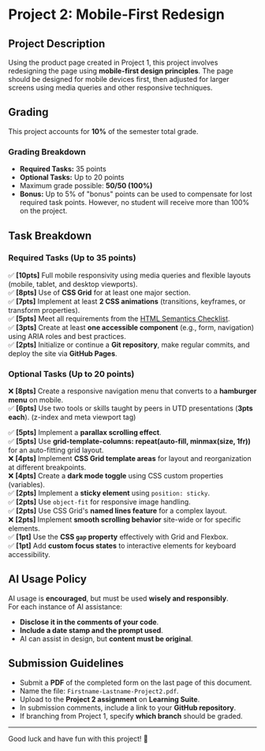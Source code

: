 # Project 2: Mobile-First Redesign

## Project Description
Using the product page created in Project 1, this project involves redesigning the page using **mobile-first design principles**. The page should be designed for mobile devices first, then adjusted for larger screens using media queries and other responsive techniques.

## Grading
This project accounts for **10%** of the semester total grade.

### Grading Breakdown
- **Required Tasks:** 35 points
- **Optional Tasks:** Up to 20 points
- Maximum grade possible: **50/50 (100%)**
- **Bonus:** Up to 5% of "bonus" points can be used to compensate for lost required task points. However, no student will receive more than 100% on the project.

## Task Breakdown

### Required Tasks (Up to 35 points)
✅  **[10pts]** Full mobile responsivity using media queries and flexible layouts (mobile, tablet, and desktop viewports).  
✅ **[8pts]** Use of **CSS Grid** for at least one major section.  
✅ **[7pts]** Implement at least **2 CSS animations** (transitions, keyframes, or transform properties).  
✅ **[5pts]** Meet all requirements from the [HTML Semantics Checklist](https://learntheweb.courses/topics/html-semantics-checklist/#boilerplate).  
✅ **[3pts]** Create at least **one accessible component** (e.g., form, navigation) using ARIA roles and best practices.  
✅ **[2pts]** Initialize or continue a **Git repository**, make regular commits, and deploy the site via **GitHub Pages**.  

### Optional Tasks (Up to 20 points)
❌ **[8pts]** Create a responsive navigation menu that converts to a **hamburger menu** on mobile.  
✅ **[6pts]** Use two tools or skills taught by peers in UTD presentations (**3pts each**).  (z-index and meta viewport tag)

✅ **[5pts]** Implement a **parallax scrolling effect**.  
✅ **[5pts]** Use **grid-template-columns: repeat(auto-fill, minmax(size, 1fr))** for an auto-fitting grid layout.  
❌ **[4pts]** Implement **CSS Grid template areas** for layout and reorganization at different breakpoints.  
❌ **[4pts]** Create a **dark mode toggle** using CSS custom properties (variables).  
✅ **[2pts]** Implement a **sticky element** using `position: sticky`.  
✅ **[2pts]** Use `object-fit` for responsive image handling.  
✅ **[2pts]** Use CSS Grid's **named lines feature** for a complex layout.  
❌ **[2pts]** Implement **smooth scrolling behavior** site-wide or for specific elements.  
✅ **[1pt]** Use the **CSS `gap` property** effectively with Grid and Flexbox.  
✅ **[1pt]** Add **custom focus states** to interactive elements for keyboard accessibility.  

## AI Usage Policy
AI usage is **encouraged**, but must be used **wisely and responsibly**.  
For each instance of AI assistance:
- **Disclose it in the comments of your code**.
- **Include a date stamp and the prompt used**.
- AI can assist in design, but **content must be original**.

## Submission Guidelines
- Submit a **PDF** of the completed form on the last page of this document.
- Name the file: `Firstname-Lastname-Project2.pdf`.
- Upload to the **Project 2 assignment** on **Learning Suite**.
- In submission comments, include a link to your **GitHub repository**.
- If branching from Project 1, specify **which branch** should be graded.

---
Good luck and have fun with this project! 🚀
